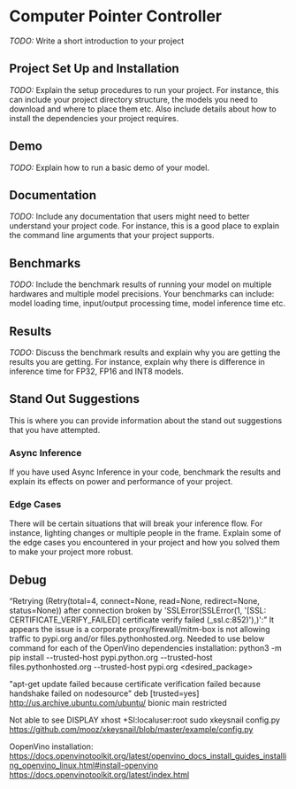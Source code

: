 # Computer Pointer Controller

*TODO:* Write a short introduction to your project

## Project Set Up and Installation
*TODO:* Explain the setup procedures to run your project. For instance, this can include your project directory structure, the models you need to download and where to place them etc. Also include details about how to install the dependencies your project requires.

## Demo
*TODO:* Explain how to run a basic demo of your model.

## Documentation
*TODO:* Include any documentation that users might need to better understand your project code. For instance, this is a good place to explain the command line arguments that your project supports.

## Benchmarks
*TODO:* Include the benchmark results of running your model on multiple hardwares and multiple model precisions. Your benchmarks can include: model loading time, input/output processing time, model inference time etc.

## Results
*TODO:* Discuss the benchmark results and explain why you are getting the results you are getting. For instance, explain why there is difference in inference time for FP32, FP16 and INT8 models.

## Stand Out Suggestions
This is where you can provide information about the stand out suggestions that you have attempted.

### Async Inference
If you have used Async Inference in your code, benchmark the results and explain its effects on power and performance of your project.

### Edge Cases
There will be certain situations that will break your inference flow. For instance, lighting changes or multiple people in the frame. Explain some of the edge cases you encountered in your project and how you solved them to make your project more robust.

## Debug
“Retrying (Retry(total=4, connect=None, read=None, redirect=None, status=None)) after connection broken by 'SSLError(SSLError(1, '[SSL: CERTIFICATE_VERIFY_FAILED] certificate verify failed (_ssl.c:852)'),)':”
It appears the issue is a corporate proxy/firewall/mitm-box is not allowing traffic to pypi.org and/or files.pythonhosted.org.
Needed to use below command for each of the OpenVino dependencies installation:
python3 -m pip install --trusted-host pypi.python.org --trusted-host files.pythonhosted.org --trusted-host pypi.org <desired_package>

"apt-get update failed because certificate verification failed because handshake failed on nodesource"
deb [trusted=yes] http://us.archive.ubuntu.com/ubuntu/ bionic main restricted

Not able to see DISPLAY
xhost +SI:localuser:root
sudo xkeysnail config.py
https://github.com/mooz/xkeysnail/blob/master/example/config.py

OopenVino installation:
https://docs.openvinotoolkit.org/latest/openvino_docs_install_guides_installing_openvino_linux.html#install-openvino
https://docs.openvinotoolkit.org/latest/index.html

